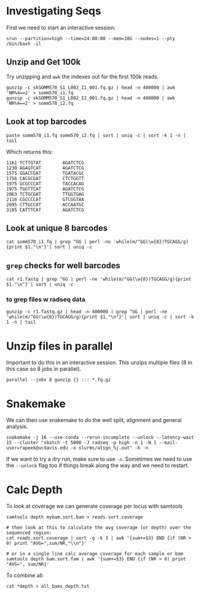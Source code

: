 
# Investigating Seqs

First we need to start an interactive session:

`srun --partition=high --time=24:00:00 --mem=10G --nodes=1 --pty /bin/bash -il`

## Unzip and Get 100k

Try unzipping and `awk` the indexes out for the first 100k reads.

```
gunzip -c skSOMM570_S1_L002_I1_001.fq.gz | head -n 400000 | awk 'NR%4==2' > somm570_i1.fq
gunzip -c skSOMM570_S1_L002_I2_001.fq.gz | head -n 400000 | awk 'NR%4==2' > somm570_i2.fq
```

## Look at top barcodes

```
paste somm570_i1.fq somm570_i2.fq | sort | uniq -c | sort -k 1 -n | tail
```
Which returns this:

```
1161 TCTTGTAT        AGATCTCG
1230 AGAGTCAT        AGATCTCG
1575 GGACCGAT        TGATACGC
1756 CACGCGAT        CTCTGGTT
1975 GCGCCCAT        TACCACAG
1975 TGGTTCAT        AGATCTCG
2063 TCTGCGAT        TTGGTGAG
2116 CGCCCCAT        GTCGGTAA
2695 CTTGCCAT        ACCAATGC
3185 CATTTCAT        AGATCTCG
```

## Look at unique 8 barcodes

```
cat somm570_i1.fq | grep ^GG | perl -ne 'while(m/^GG(\w{8})TGCAGG/g){print $1."\n"}'| sort | uniq -c

```

## `grep` checks for well barcodes


```
cat r1.fastq | grep ^GG | perl -ne 'while(m/^GG(\w{8})TGCAGG/g){print $1."\n"}'| sort | uniq -c
```

### to grep files w radseq data

```
gunzip -c r1.fastq.gz | head -n 400000 | grep ^GG | perl -ne 'while(m/^GG(\w{8})TGCAGG/g){print $1."\n"}'| sort | uniq -c | sort -k 1 -n | tail
```

# Unzip files in parallel

Important to do this in an interactive session. This unzips multiple files (8 in this case so 8 jobs in parallel).

```
parallel --jobs 8 gunzip {} ::: *.fq.gz
```

# Snakemake

We can then use snakemake to do the well split, alignment and general analysis.

```
snakemake -j 16 --use-conda --rerun-incomplete --unlock --latency-wait 15 --cluster "sbatch -t 5000 -J radseq -p high -n 1 -N 1 --mail-user=rapeek@ucdavis.edu -o slurms/align_%j.out" -k -n
```

If we want to try a dry run, make sure to use `-n`. Sometimes we need to use the `--unlock` flag too if things break along the way and we need to restart.

# Calc Depth

To look at coverage we can generate coverage per locus with samtools

```
samtools depth mybam.sort.bam > reads.sort.coverage

# then look at this to calculate the avg coverage (or depth) over the sequenced region:
cat reads.sort.coverage | sort -g -k 3 | awk '{sum+=$3} END {if (NR > 0) print "AVG=",sum/NR,"\\n"}'

# or in a single line calc average coverage for each sample or bam
samtools depth bam.sort.fam | awk '{sum+=$3} END {if (NR > 0) print "AVG=", sum/NR}'

```

To combine all:

```
cat *depth > all_bams_depth.txt
```




